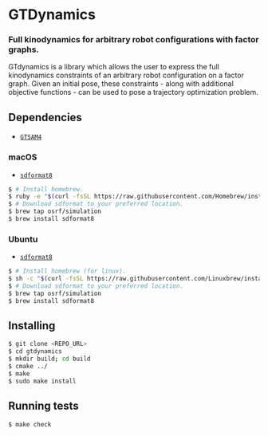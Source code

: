 # GTDynamics

### Full kinodynamics for arbitrary robot configurations with factor graphs.
<!-- =================================================== -->

GTdynamics is a library which allows the user to express the full kinodynamics constraints of an arbitrary robot configuration on a factor graph. Given an initial pose, these constraints - along with additional objective functions - can be used to pose a trajectory optimization problem.

## Dependencies

* [`GTSAM4`](https://github.com/borglab/gtsam)

### macOS
* [`sdformat8`](https://bitbucket.org/osrf/sdformat/src/default/)
```bash
$ # Install homebrew.
$ ruby -e "$(curl -fsSL https://raw.githubusercontent.com/Homebrew/install/master/install)"
$ # Download sdformat to your preferred location.
$ brew tap osrf/simulation
$ brew install sdformat8
```

### Ubuntu
* [`sdformat8`](https://bitbucket.org/osrf/sdformat/src/default/)
```bash
$ # Install homebrew (for linux).
$ sh -c "$(curl -fsSL https://raw.githubusercontent.com/Linuxbrew/install/master/install.sh)"
$ # Download sdformat to your preferred location.
$ brew tap osrf/simulation
$ brew install sdformat8
```

## Installing
```bash
$ git clone <REPO_URL>
$ cd gtdynamics
$ mkdir build; cd build
$ cmake ../
$ make
$ sudo make install
```

## Running tests

```bash
$ make check
```